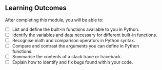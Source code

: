 ## Learning Outcomes

After completing this module, you will be able to:

- [ ] List and define the built-in functions available to you in Python.  
- [ ] Identify the variables and data necessary for different built-in functions.  
- [ ] Recognise math and comparison operators in Python syntax.  
- [ ] Compare and contrast the arguments you can define in Python functions.  
- [ ] Summarise the contents of a stack trace or traceback.  
- [ ] Explain how to identify and fix bugs found within your code.  
